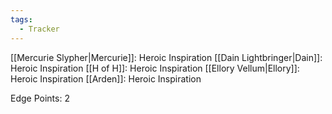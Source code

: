 ```yaml
---
tags:
  - Tracker
---
```

[[Mercurie Slypher|Mercurie]]: Heroic Inspiration
[[Dain Lightbringer|Dain]]: Heroic Inspiration
[[H of H]]: Heroic Inspiration
[[Ellory Vellum|Ellory]]: Heroic Inspiration
[[Arden]]: Heroic Inspiration

Edge Points: 2